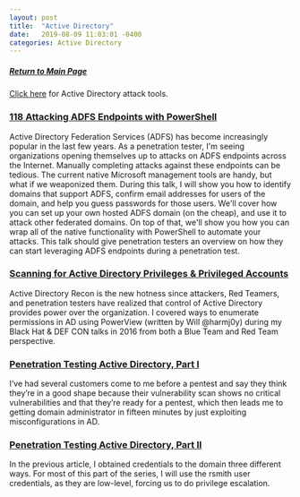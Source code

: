 ```yaml
---
layout: post
title:  "Active Directory"
date:   2019-08-09 11:03:01 -0400
categories: Active Directory
---
```

##### [Return to Main Page](https://thegetch.github.io/penetration/testing/resources/2019/08/09/Home/)

[Click here](https://thegetch.github.io/PenetrationTestingResources/ActiveDirectoryTools) for Active Directory attack tools.

### [118 Attacking ADFS Endpoints with PowerShell](https://www.youtube.com/watch?v=oTyLdAUjw30)

Active Directory Federation Services (ADFS) has become increasingly popular in the last few years. As a penetration tester, I'm seeing organizations opening themselves up to attacks on ADFS endpoints across the Internet. Manually completing attacks against these endpoints can be tedious. The current native Microsoft management tools are handy, but what if we weaponized them. During this talk, I will show you how to identify domains that support ADFS, confirm email addresses for users of the domain, and help you guess passwords for those users. We'll cover how you can set up your own hosted ADFS domain (on the cheap), and use it to attack other federated domains. On top of that, we'll show you how you can wrap all of the native functionality with PowerShell to automate your attacks. This talk should give penetration testers an overview on how they can start leveraging ADFS endpoints during a penetration test.

### [Scanning for Active Directory Privileges & Privileged Accounts](https://paper.tuisec.win/detail/b21c671ef0496b9)

Active Directory Recon is the new hotness since attackers, Red Teamers, and penetration testers have realized that control of Active Directory provides power over the organization.
I covered ways to enumerate permissions in AD using PowerView (written by Will @harmj0y) during my Black Hat & DEF CON talks in 2016 from both a Blue Team and Red Team perspective.

### [Penetration Testing Active Directory, Part I](https://hausec.com/2019/03/05/penetration-testing-active-directory-part-i/)

I’ve had several customers come to me before a pentest and say they think they’re in a good shape because their vulnerability scan shows no critical vulnerabilities and that they’re ready for a pentest, which then leads me to getting domain administrator in fifteen minutes by just exploiting misconfigurations in AD.

### [Penetration Testing Active Directory, Part II](https://hausec.com/2019/03/12/penetration-testing-active-directory-part-ii/)

In the previous article, I obtained credentials to the domain three different ways. For most of this part of the series, I will use the rsmith user credentials, as they are low-level, forcing us to do privilege escalation.
